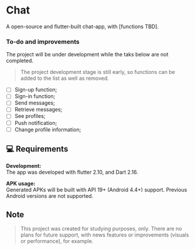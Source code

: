 
# Chat

A open-source and flutter-built chat-app, with [functions TBD].

### To-do and improvements

The project will be under development while the taks below are not completed.
> The project development stage is still early, so functions can be added to the list as well as removed.

- [ ] Sign-up function;
- [ ] Sign-in function;
- [ ] Send messages;
- [ ] Retrieve messages;
- [ ] See profiles;
- [ ] Push notification;
- [ ] Change profile information;

## 💻 Requirements

**Development:**<br>
The app was developed with flutter 2.10, and Dart 2.16.

**APK usage:**<br>
Generated APKs will be built with API 19+ (Android 4.4+) support. Previous Android versions are not supported.

## Note

> This project was created for studying purposes, only. There are no plans for future support, with news features or improvements (visuals or performance), for example.